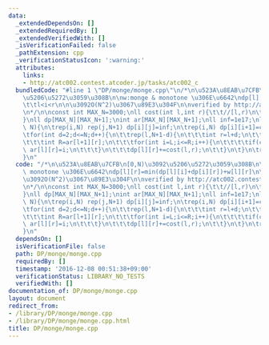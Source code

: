 ```yaml
---
data:
  _extendedDependsOn: []
  _extendedRequiredBy: []
  _extendedVerifiedWith: []
  _isVerificationFailed: false
  _pathExtension: cpp
  _verificationStatusIcon: ':warning:'
  attributes:
    links:
    - http://atc002.contest.atcoder.jp/tasks/atc002_c
  bundledCode: "#line 1 \"DP/monge/monge.cpp\"\n/*\n\u523A\u8EAB\u7CFB\n[0,N)\u3092\
    \u5206\u5272\u3059\u308B\n\nw:monge & monotone \u306E\u6642\ndp[l][r]=min(dp[l][i]+dp[i][r])+w[l][r]\n\
    \t\tl<i<r\n\n\u3092O(N^2)\u3067\u89E3\u304F\n\nverified by http://atc002.contest.atcoder.jp/tasks/atc002_c\n\
    \n*/\n\nconst int MAX_N=3000;\nll cost(int l,int r){\t\t//[l,r)\n\treturn w[l][r];\n\
    }\nll dp[MAX_N][MAX_N+1];\nint ar[MAX_N][MAX_N+1];\nll inf=1e17;\nll monge(int\
    \ N){\n\trep(i,N) rep(j,N+1) dp[i][j]=inf;\n\trep(i,N) dp[i][i+1]=cost(i,i+1),ar[i][i+1]=i;\n\
    \tfor(int d=2;d<=N;d++){\n\t\trep(l,N+1-d){\n\t\t\tint r=l+d;\n\t\t\tint L=ar[l][r-1];\n\
    \t\t\tint R=ar[l+1][r];\n\t\t\tfor(int i=L;i<=R;i++){\n\t\t\t\tif(chmin(dp[l][r],dp[l][i]+dp[i][r]))\
    \ ar[l][r]=i;\n\t\t\t}\n\t\t\tdp[l][r]+=cost(l,r);\n\t\t}\n\t}\n\treturn dp[0][N];\n\
    }\n"
  code: "/*\n\u523A\u8EAB\u7CFB\n[0,N)\u3092\u5206\u5272\u3059\u308B\n\nw:monge &\
    \ monotone \u306E\u6642\ndp[l][r]=min(dp[l][i]+dp[i][r])+w[l][r]\n\t\tl<i<r\n\n\
    \u3092O(N^2)\u3067\u89E3\u304F\n\nverified by http://atc002.contest.atcoder.jp/tasks/atc002_c\n\
    \n*/\n\nconst int MAX_N=3000;\nll cost(int l,int r){\t\t//[l,r)\n\treturn w[l][r];\n\
    }\nll dp[MAX_N][MAX_N+1];\nint ar[MAX_N][MAX_N+1];\nll inf=1e17;\nll monge(int\
    \ N){\n\trep(i,N) rep(j,N+1) dp[i][j]=inf;\n\trep(i,N) dp[i][i+1]=cost(i,i+1),ar[i][i+1]=i;\n\
    \tfor(int d=2;d<=N;d++){\n\t\trep(l,N+1-d){\n\t\t\tint r=l+d;\n\t\t\tint L=ar[l][r-1];\n\
    \t\t\tint R=ar[l+1][r];\n\t\t\tfor(int i=L;i<=R;i++){\n\t\t\t\tif(chmin(dp[l][r],dp[l][i]+dp[i][r]))\
    \ ar[l][r]=i;\n\t\t\t}\n\t\t\tdp[l][r]+=cost(l,r);\n\t\t}\n\t}\n\treturn dp[0][N];\n\
    }\n"
  dependsOn: []
  isVerificationFile: false
  path: DP/monge/monge.cpp
  requiredBy: []
  timestamp: '2016-12-08 00:51:38+09:00'
  verificationStatus: LIBRARY_NO_TESTS
  verifiedWith: []
documentation_of: DP/monge/monge.cpp
layout: document
redirect_from:
- /library/DP/monge/monge.cpp
- /library/DP/monge/monge.cpp.html
title: DP/monge/monge.cpp
---
```

